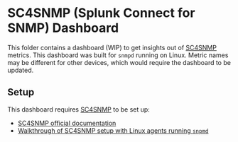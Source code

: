 # SC4SNMP (Splunk Connect for SNMP) Dashboard

This folder contains a dashboard (WIP) to get insights out of [SC4SNMP](https://splunk.github.io/splunk-connect-for-snmp/main) metrics. This dashboard was built for `snmpd` running on Linux. Metric names may be different for other devices, which would require the dashboard to be updated.

## Setup

This dashboard requires [SC4SNMP](https://splunk.github.io/splunk-connect-for-snmp/main) to be set up:

- [SC4SNMP official documentation](https://splunk.github.io/splunk-connect-for-snmp/main)
- [Walkthrough of SC4SNMP setup with Linux agents running `snpmd`](https://smathur-splunk.github.io/workshops/snmp_intro)
